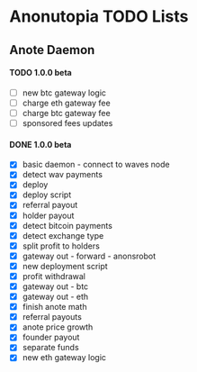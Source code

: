 # Anonutopia TODO Lists

## Anote Daemon

#### TODO 1.0.0 beta

- [ ] new btc gateway logic
- [ ] charge eth gateway fee
- [ ] charge btc gateway fee
- [ ] sponsored fees updates

#### DONE 1.0.0 beta

- [x] basic daemon - connect to waves node
- [x] detect wav payments
- [x] deploy
- [x] deploy script
- [x] referral payout
- [x] holder payout
- [x] detect bitcoin payments
- [x] detect exchange type
- [x] split profit to holders
- [x] gateway out - forward - anonsrobot
- [x] new deployment script
- [x] profit withdrawal
- [x] gateway out - btc
- [x] gateway out - eth
- [x] finish anote math
- [x] referral payouts
- [x] anote price growth
- [x] founder payout
- [x] separate funds
- [x] new eth gateway logic

